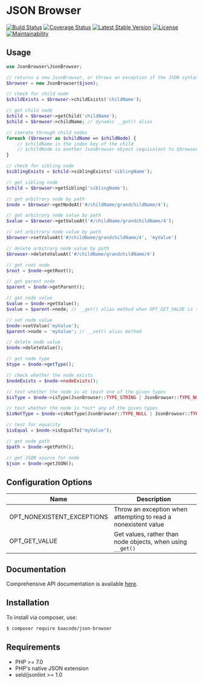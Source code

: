JSON Browser
============

[![Build Status](https://travis-ci.org/baacode/json-browser.svg?branch=master)](https://travis-ci.org/baacode/json-browser)
[![Coverage Status](https://coveralls.io/repos/github/baacode/json-browser/badge.svg?branch=master)](https://coveralls.io/github/baacode/json-browser?branch=master)
[![Latest Stable Version](https://poser.pugx.org/baacode/json-browser/version)](https://packagist.org/packages/baacode/json-browser)
[![License](https://poser.pugx.org/baacode/json-browser/license)](https://packagist.org/packages/baacode/json-browser)
[![Maintainability](https://api.codeclimate.com/v1/badges/066738ab622644a2ab55/maintainability)](https://codeclimate.com/github/baacode/json-browser/maintainability)

Usage
-----

```php
use JsonBrowser\JsonBrowser;

// returns a new JsonBrowser, or throws an exception if the JSON syntax is invalid
$browser = new JsonBrowser($json);

// check for child node
$childExists = $browser->childExists('childName');

// get child node
$child = $browser->getChild('childName');
$child = $browser->childName; // dynamic __get() alias

// iterate through child nodes
foreach ($browser as $childName => $childNode) {
    // $childName is the index key of the child
    // $childNode is another JsonBrowser object (equivalent to $browser->getChild($childName))
}

// check for sibling node
$siblingExists = $child->siblingExists('siblingName');

// get sibling node
$child = $browser->getSibling('siblingName');

// get arbitrary node by path
$node = $browser->getNodeAt('#/childName/grandchildName/4');

// get arbitrary node value by path
$value = $browser->getValueAt('#/childName/grandchildName/4');

// set arbitrary node value by path
$browser->setValueAt('#/childName/grandchildName/4', 'myValue')

// delete arbitrary node value by path
$browser->deleteValueAt('#/childName/grandchildName/4')

// get root node
$root = $node->getRoot();

// get parent node
$parent = $node->getParent();

// get node value
$value = $node->getValue();
$value = $parent->node; // __get() alias method when OPT_GET_VALUE is set

// set node value
$node->setValue('myValue');
$parent->node = 'myValue'; // __set() alias method

// delete node value
$node->deleteValue();

// get node type
$type = $node->getType();

// check whether the node exists
$nodeExists = $node->nodeExists();

// test whether the node is at least one of the given types
$isType = $node->isType(JsonBrowser::TYPE_STRING | JsonBrowser::TYPE_NUMBER);

// test whether the node is *not* any of the given types
$isNotType = $node->isNotType(JsonBrowser::TYPE_NULL | JsonBrowser::TYPE_INTEGER);

// test for equality
$isEqual = $node->isEqualTo("myValue");

// get node path
$path = $node->getPath();

// get JSON source for node
$json = $node->getJSON();

```

Configuration Options
---------------------

| Name                       | Description                                                    |
|----------------------------|----------------------------------------------------------------|
| OPT_NONEXISTENT_EXCEPTIONS | Throw an exception when attempting to read a nonexistent value |
| OPT_GET_VALUE              | Get values, rather than node objects, when using `__get()`     |

Documentation
-------------

Comprehensive API documentation is available [here](https://baacode.github.io/json-browser/).

Installation
------------

To install via composer, use:

```bash
$ composer require baacode/json-browser
```

Requirements
------------

 - PHP >= 7.0
 - PHP's native JSON extension
 - seld/jsonlint >= 1.0
